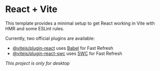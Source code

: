 # React + Vite

This template provides a minimal setup to get React working in Vite with HMR and some ESLint rules.

Currently, two official plugins are available:

- [@vitejs/plugin-react](https://github.com/vitejs/vite-plugin-react/blob/main/packages/plugin-react/README.md) uses [Babel](https://babeljs.io/) for Fast Refresh
- [@vitejs/plugin-react-swc](https://github.com/vitejs/vite-plugin-react-swc) uses [SWC](https://swc.rs/) for Fast Refresh

_This project is only for desktop_

<!--

- [api data per hour](https://docs.tomorrow.io/reference/weather-recent-history)

- [plantilla](https://app.uizard.io/templates/Ewg08vdL3KCPwevXrX3B/fullscreen)
-->
